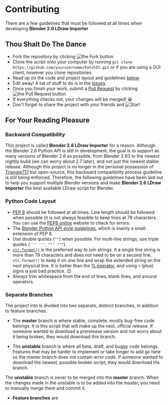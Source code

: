 Contributing
============

There are a few guidelines that must be followed at all times when developing **Blender 2.6 LDraw Importer**

Thou Shalt Do The Dance
-----------------------

* Fork the repository by clicking ![the Fork button](http://i81.servimg.com/u/f81/16/33/06/11/forkme12.png)
* Clone the script onto your computer by running ```git clone https://github.com/yourusername/PatchIt.git``` or if you are using a GUI client, however you clone repositories.
* Read up on the code and project layout and guidelines [below](#for-your-reading-pleasure)
* Edit away! A list of stuff to do is in the [Issues](https://github.com/le717/Blender-2.6-LDraw-Importer/issues).
* Once you finish your work, submit a [Pull Request](https://github.com/le717/Blender-2.6-LDraw-Importer/pulls) by clicking ![the Pull Request button](http://i81.servimg.com/u/f81/16/33/06/11/pullre10.png)
* If everything checks out, your changes will be merged! :grinning:
* Don't forget to share the project with your friends and ![Star!](http://i81.servimg.com/u/f81/16/33/06/11/star11.png)


For Your Reading Pleasure
-------------------------

### Backward Compatibility ###

This project is called **Blender 2.6 LDraw Importer** for a reason. Although the Blender 2.6 Python API is still in development,
the goal is to support as many versions of Blender 2.6 as possible, from Blender 2.63 to the newest nightly build
(we can worry about 2.7 later), and not just the newest stable release.
Although this project is no longer in the personal possession of [Triangle717](https://github.com/le717) but open-source,
this backward compatibility process guideline is still being enforced.
Therefore, the following guidelines have been laid out to help you support multiple Blender versions and make
**Blender 2.6 LDraw Importer** the best available LDraw script for Blender.


### Python Code Layout ###

* [PEP 8](http://www.python.org/dev/peps/pep-0008/) should be followed at all times. Line length should be followed when possible
(it is not always feasible to keep lines at 79 characters. You can use the [PEP8 online](http://pep8online.com/) website to
check for errors.
* The [Blender Python API style guidelines](http://www.blender.org/documentation/blender_python_api_2_69_0/info_best_practice.html),
which is mainly a small extension of PEP 8.
* Use double quotes (`""`) when possible. For multi-line strings, use triple quotes (`''' '''`, `""" """`).
* [`str.format()`](http://docs.python.org/3/library/stdtypes.html#str.format) is the preferred way to join strings.
It a single line string is more than 79 characters and does not need to be on a second line, `str.format()` to keep it on one line
and wrap the extended string on the next physical  line.
It is better than the [% operator](http://docs.python.org/3/tutorial/inputoutput.html#old-string-formatting),
and using `+` (plus) signs is just bad practice. :wink:
* Always trim whitespace from the end of lines, blank lines, and around operators.

### Separate Branches ###

The project into is divided into two separate, distinct branches, in addition to feature branches.

* The **master** branch is where stable, complete, mostly bug-free code belongs. It is this script that will make up the next, official release. If someone
wanted to download a prerelease version and not worry about it being broken, they would download this branch.

* The **unstable** branch is where all beta, draft, and buggy code belongs. Features that may be harder to implement or take longer to add go here so the
master branch does not contain error code. If someone wanted to download the newest, possible broken script, they would download ths branch.

The **unstable** branch is never to be merged into the **master** branch. When the changes made in the unstable is to be added into the master, you need to
manually merge them and commit it.

* **Feature branches** are
